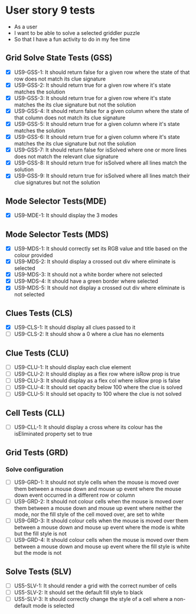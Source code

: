 # User story 9 tests

- As a user
- I want to be able to solve a selected griddler puzzle
- So that I have a fun activity to do in my fee time

## Grid Solve State Tests (GSS)

- [x] US9-GSS-1: It should return false for a given row where the state of that row does not match its clue signature
- [x] US9-GSS-2: It should return true for a given row where it's state matches the solution
- [x] US9-GSS-3: It should return true for a given row where it's state matches the its clue signature but not the solution
- [x] US9-GSS-4: It should return false for a given column where the state of that column does not match its clue signature
- [x] US9-GSS-5: It should return true for a given column where it's state matches the solution
- [x] US9-GSS-6: It should return true for a given column where it's state matches the its clue signature but not the solution
- [x] US9-GSS-7: It should return false for isSolved where one or more lines does not match the relevant clue signature
- [x] US9-GSS-8: It should return true for isSolved where all lines match the solution
- [x] US9-GSS-9: It should return true for isSolved where all lines match their clue signatures but not the solution

## Mode Selector Tests(MDE)

- [x] US9-MDE-1: It should display the 3 modes

## Mode Selector Tests (MDS)

- [x] US9-MDS-1: It should correctly set its RGB value and title based on the colour provided
- [x] US9-MDS-2: It should display a crossed out div where eliminate is selected
- [x] US9-MDS-3: It should not a white border where not selected
- [x] US9-MDS-4: It should have a green border where selected
- [x] US9-MDS-5: It should not display a crossed out div where eliminate is not selected

## Clues Tests (CLS)

- [x] US9-CLS-1: It should display all clues passed to it
- [ ] US9-CLS-2: It should show a 0 where a clue has no elements

## Clue Tests (CLU)

- [ ] US9-CLU-1: It should display each clue element
- [ ] US9-CLU-2: It should display as a flex row where isRow prop is true
- [ ] US9-CLU-3: It should display as a flex col where isRow prop is false
- [ ] US9-CLU-4: It should set opacity below 100 where the clue is solved
- [ ] US9-CLU-5: It should set opacity to 100 where the clue is not solved

## Cell Tests (CLL)

- [ ] US9-CLL-1: It should display a cross where its colour has the isEliminated property set to true

## Grid Tests (GRD)

### Solve configuration

- [ ] US9-GRD-1: It should not style cells when the mouse is moved over them between a mouse down and mouse up event where the mouse down event occurred in a different row or column
- [ ] US9-GRD-2: It should not colour cells when the mouse is moved over them between a mouse down and mouse up event where neither the mode, nor the fill style of the cell moved over, are set to white
- [ ] US9-GRD-3: It should colour cells when the mouse is moved over them between a mouse down and mouse up event where the mode is white but the fill style is not
- [ ] US9-GRD-4: It should colour cells when the mouse is moved over them between a mouse down and mouse up event where the fill style is white but the mode is not

## Solve Tests (SLV)

- [ ] US5-SLV-1: It should render a grid with the correct number of cells
- [ ] US5-SLV-2: It should set the default fill style to black
- [ ] US5-SLV-3: It should correctly change the style of a cell where a non-default mode is selected
